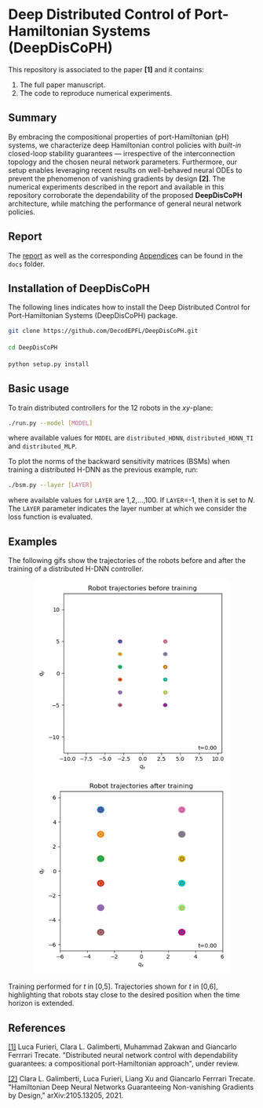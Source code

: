 # Deep Distributed Control of Port-Hamiltonian Systems (DeepDisCoPH)

This repository is associated to the paper **[1]** and it contains:
1) The full paper manuscript.
2) The code to reproduce numerical experiments.

## Summary
By embracing the compositional properties of port-Hamiltonian (pH) systems, 
we characterize deep Hamiltonian control policies with <i>built-in</i> 
closed-loop stability guarantees — irrespective of the interconnection 
topology and the chosen neural network parameters. Furthermore, our setup 
enables leveraging recent results on well-behaved neural ODEs to prevent 
the phenomenon of vanishing gradients by design **[2]**. 
The numerical experiments described in the report and available in this repository 
corroborate the dependability of the proposed **DeepDisCoPH** architecture, 
while matching the performance of general neural network policies.

## Report

The [report](docs/Report.pdf) as well as the corresponding [Appendices](docs/SupportingMaterial.pdf) can be found in the `docs` folder.

## Installation of DeepDisCoPH
The following lines indicates how to install the Deep Distributed Control for Port-Hamiltonian Systems (DeepDisCoPH) package.

```bash
git clone https://github.com/DecodEPFL/DeepDisCoPH.git

cd DeepDisCoPH

python setup.py install
```

## Basic usage

To train distributed controllers for the 12 robots in the <i>xy</i>-plane:

```bash
./run.py --model [MODEL]
```
where available values for `MODEL` are `distributed_HDNN`, `distributed_HDNN_TI` and `distributed_MLP`.

To plot the norms of the backward sensitivity matrices (BSMs) when training 
a distributed H-DNN as the previous example, run:
```bash
./bsm.py --layer [LAYER]
```
where available values for `LAYER` are 1,2,...,100. If `LAYER`=-1, then it is set to <i>N</i>.
The `LAYER` parameter indicates the layer number at which we consider the loss function is evaluated.

## Examples
The following gifs show the trajectories of the robots before and after the training of a distributed H-DNN controller.
<p align="center">
<img src="./figures/trajectories_before_training.gif" alt="robot_trajectories_before_training" width="400"/>
<img src="./figures/trajectoriesHDNNcontroller.gif" alt="robot_trajectories_after_training_a_distributed_HDNN_controller" width="400"/>
</p>
Training performed for <i>t</i> in [0,5]. Trajectories shown for <i>t</i> in [0,6], highlighting that robots stay close to the desired position when the time horizon is extended. 

## References
[[1]](docs/Report.pdf)
Luca Furieri, Clara L. Galimberti, Muhammad Zakwan and Giancarlo Ferrrari Trecate.
"Distributed neural network control with dependability guarantees: a compositional port-Hamiltonian approach",
under review.

[[2]](https://arxiv.org/pdf/2105.13205.pdf)
Clara L. Galimberti, Luca Furieri, Liang Xu and Giancarlo Ferrrari Trecate.
"Hamiltonian Deep Neural Networks Guaranteeing Non-vanishing Gradients by Design,"
arXiv:2105.13205, 2021.
